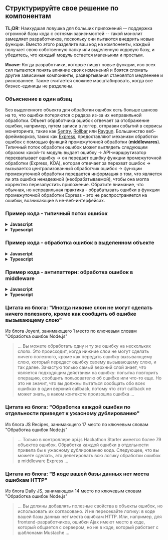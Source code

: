 ## Структурируйте свое решение по компонентам

**TL;DR:** Наихудшая ловушка для больших приложений -- поддержка огромной базы кода с сотнями зависимостей -- такой монолит замедляет разработчиков, поскольку они пытаются внедрить новые функции. Вместо этого разделите ваш код на компоненты, каждый получает свою собственную папку или выделенную кодовую базу, и убедитесь, что каждый модуль остается маленьким и простым.

**Иначе:** Когда разработчики, которые пишут новые функции, изо всех сил пытаются понять влияние своих изменений и боятся сломать другие зависимые компоненты, развертывания становятся медленнее и рискованнее. Также считается сложнее масштабировать, когда все бизнес-единицы не разделены.

### Объяснение в один абзац

Без выделенного объекта для обработки ошибок есть больше шансов на то, что ошибки потеряются с радара из-за их неправильной обработки. Объект обработчика ошибок отвечает за отображение ошибки, например, путем записи в логгер, отправки событий в сервисы мониторинга, такие как [Sentry](https://sentry.io/), [Rollbar](https://rollbar.com/) или [Raygun](https://raygun.com/). Большинство веб-фреймворков, таких как [Express](http://expressjs.com/en/guide/error-handling.html#writing-error-handlers), предоставляют механизм обработки ошибок с помощью функций промежуточной обработки (**middlewares**). Типичный поток обработки ошибок может выглядеть следующим образом: какой-то модуль выдает ошибку -> API-маршрутизатор перехватывает ошибку -> он передает ошибку функции промежуточной обработки (Express, KOA), которая отвечает за перехват ошибок -> вызывается централизованный обработчик ошибок -> функции промежуточной обработки передается информация о том, что является ли эта ошибка ненадежной (необрабатываемой), чтобы она могла корректно перезапустить приложение. Обратите внимание, что обычная, но неправильная практика - обрабатывать ошибки в функции промежуточной обработки Express - это не распространяется на ошибки, возникающие в не-веб-интерфейсах.

### Пример кода - типичный поток ошибок

<details>
<summary><strong>Javascript</strong></summary>

```javascript
// DAL-слой, мы не обрабатываем ошибки тут
DB.addDocument(newCustomer, (error, result) => {
  if (error)
    throw new Error('Great error explanation comes here', other useful parameters)
});

// код API-маршрутизатора, мы обрабатываем как sync
// так и async ошибки и переходим к middleware
try {
  customerService.addNew(req.body).then((result) => {
    res.status(200).json(result);
  }).catch((error) => {
    next(error)
  });
}
catch (error) {
  next(error);
}

// Обработка ошибок в middleware, мы делегируем обработку централизованному обработчику ошибок
app.use(async (err, req, res, next) => {
  const isOperationalError = await errorHandler.handleError(err);
  if (!isOperationalError) {
    next(err);
  }
});
```
</details>

<details>
<summary><strong>Typescript</strong></summary>

```typescript
// DAL-слой, мы не обрабатываем ошибки тут
DB.addDocument(newCustomer, (error: Error, result: Result) => {
  if (error)
    throw new Error('Great error explanation comes here', other useful parameters)
});

// код API-маршрутизатора, мы обрабатываем как sync
// так и async ошибки и переходим к middleware
try {
  customerService.addNew(req.body).then((result: Result) => {
    res.status(200).json(result);
  }).catch((error: Error) => {
    next(error)
  });
}
catch (error) {
  next(error);
}

// Обработка ошибок в middleware, мы делегируем обработку централизованному обработчику ошибок
app.use(async (err: Error, req: Request, res: Response, next: NextFunction) => {
  const isOperationalError = await errorHandler.handleError(err);
  if (!isOperationalError) {
    next(err);
  }
});
```
</details>


### Пример кода - обработка ошибок в выделенном объекте

<details>
<summary><strong>Javascript</strong></summary>

```javascript
module.exports.handler = new errorHandler();

function errorHandler() {
  this.handleError = async (err) {
    await logger.logError(err);
    await sendMailToAdminIfCritical(err);
    await saveInOpsQueueIfCritical(err);
    await determineIfOperationalError(err);
  };
}
```
</details>

<details>
<summary><strong>Typescript</strong></summary>

```typescript
class ErrorHandler {
  public async handleError(err: Error): Promise<void> {
    await logger.logError(err);
    await sendMailToAdminIfCritical(err);
    await saveInOpsQueueIfCritical(err);
    await determineIfOperationalError(err);
  };
}

export const handler = new ErrorHandler();
```
</details>


### Пример кода - антипаттерн: обработка ошибок в middleware

<details>
<summary><strong>Javascript</strong></summary>

```javascript
// middleware, обрабатывающий ошибки напрямую.
// А кто будет обрабатывать ошибки возникшие в Cron или при юнит-тестировании?
app.use((err, req, res, next) => {
  logger.logError(err);
  if (err.severity == errors.high) {
    mailer.sendMail(configuration.adminMail, 'Critical error occured', err);
  }
  if (!err.isOperational) {
    next(err);
  }
});
```
</details>


<details>
<summary><strong>Typescript</strong></summary>

```typescript
// middleware, обрабатывающий ошибки напрямую.
// А кто будет обрабатывать ошибки возникшие в Cron или при юнит-тестировании?
app.use((err: Error, req: Request, res: Response, next: NextFunction) => {
  logger.logError(err);
  if (err.severity == errors.high) {
    mailer.sendMail(configuration.adminMail, 'Critical error occured', err);
  }
  if (!err.isOperational) {
    next(err);
  }
});
```
</details>

### Цитата из блога: "Иногда нижние слои не могут сделать ничего полезного, кроме как сообщить об ошибке вызывающему слою"

Из блога Joyent, занимающего 1 место по ключевым словам "Обработка ошибок Node.js"

> … Вы можете обработать одну и ту же ошибку на нескольких слоях. Это происходит, когда нижние слои не могут сделать ничего полезного, кроме как передать ошибку вызывающему слою, который передаст ошибку своему вызывающему слою, и так далее. Зачастую только самый верхний слой знает, что является подходящим действием на ошибку: попытка повторить операцию, сообщить пользователю об ошибке или что-то еще. Но это не значит, что вы должны пытаться сообщать обо всех ошибках в один верхний callback, потому что этот callback не может знать, в каком контексте произошла ошибка …

### Цитата из блога: "Обработка каждой ошибки по отдельности приведет к ужасному дублированию"

Из блога JS Recipes, занимающего 17 место по ключевым словам "Обработка ошибок Node.js"

> … Только в контроллере api.js Hackathon Starter имеется более 79 объектов ошибок. Обработка каждой ошибки в отдельности привела бы к ужасному дублированию кода. Следующее, что вы можете сделать, это делегировать всю логику обработки ошибок в middleware Express …

### Цитата из блога: "В коде вашей базы данных нет места ошибкам HTTP"

Из блога Daily JS, занимающем 14 место по ключевым словам "Обработка ошибок Node.js"

> … Вы должны добавлять полезные свойства в объекты ошибок, но использовать их согласовано. И не пересекайте логику: в коде вашей базы данных нет места ошибкам HTTP. Или, например, для frontend-разработчиков, ошибки Ajax имеют место в коде, который общается с сервером, но не в коде, который работает с шаблонами Mustache …
